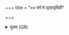+++
title = "०४ वर्म मे द्यावापृथिवी"

+++
<details><summary>मूलम् (GR)</summary>

वर्म मे द्यावापृथिवी  
वर्माहर् वर्म सूर्यः ।  
वर्म मे विश्वे देवाः क्रन्  
मा मा प्रापत् प्रतीचिका ॥
</details>